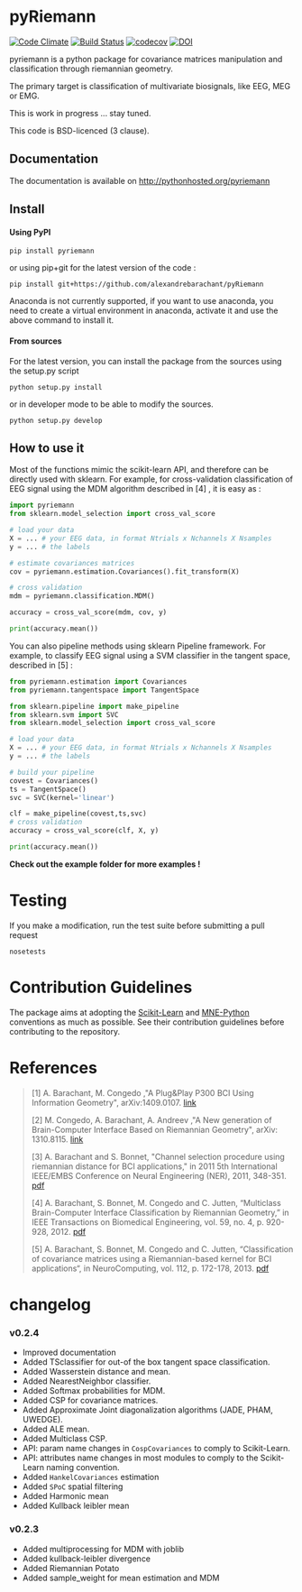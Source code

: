 # pyRiemann

[![Code Climate](https://codeclimate.com/github/alexandrebarachant/pyRiemann/badges/gpa.svg)](https://codeclimate.com/github/alexandrebarachant/pyRiemann)
[![Build Status](https://travis-ci.org/alexandrebarachant/pyRiemann.svg?branch=master)](https://travis-ci.org/alexandrebarachant/pyRiemann)
[![codecov](https://codecov.io/gh/alexandrebarachant/pyRiemann/branch/master/graph/badge.svg)](https://codecov.io/gh/alexandrebarachant/pyRiemann)
[![DOI](https://zenodo.org/badge/doi/10.5281/zenodo.18982.svg)](http://dx.doi.org/10.5281/zenodo.18982)

pyriemann is a python package for covariance matrices manipulation and classification through riemannian geometry.

The primary target is classification of multivariate biosignals, like EEG, MEG or EMG.

This is work in progress ... stay tuned.

This code is BSD-licenced (3 clause).

## Documentation

The documentation is available on http://pythonhosted.org/pyriemann

## Install

#### Using PyPI

```
pip install pyriemann
```
or using pip+git for the latest version of the code :

```
pip install git+https://github.com/alexandrebarachant/pyRiemann
```

Anaconda is not currently supported, if you want to use anaconda, you need to create a virtual environment in anaconda, activate it and use the above command to install it.

#### From sources

For the latest version, you can install the package from the sources using the setup.py script

```
python setup.py install
```

or in developer mode to be able to modify the sources.

```
python setup.py develop
```

## How to use it

Most of the functions mimic the scikit-learn API, and therefore can be directly used with sklearn. For example, for cross-validation classification of EEG signal using the MDM algorithm described in [4] , it is easy as :

```python
import pyriemann
from sklearn.model_selection import cross_val_score

# load your data
X = ... # your EEG data, in format Ntrials x Nchannels X Nsamples
y = ... # the labels

# estimate covariances matrices
cov = pyriemann.estimation.Covariances().fit_transform(X)

# cross validation
mdm = pyriemann.classification.MDM()

accuracy = cross_val_score(mdm, cov, y)

print(accuracy.mean())

```

You can also pipeline methods using sklearn Pipeline framework. For example, to classify EEG signal using a SVM classifier in the tangent space, described in [5] :

```python
from pyriemann.estimation import Covariances
from pyriemann.tangentspace import TangentSpace

from sklearn.pipeline import make_pipeline
from sklearn.svm import SVC
from sklearn.model_selection import cross_val_score

# load your data
X = ... # your EEG data, in format Ntrials x Nchannels X Nsamples
y = ... # the labels

# build your pipeline
covest = Covariances()
ts = TangentSpace()
svc = SVC(kernel='linear')

clf = make_pipeline(covest,ts,svc)
# cross validation
accuracy = cross_val_score(clf, X, y)

print(accuracy.mean())

```

**Check out the example folder for more examples !**

# Testing

If you make a modification, run the test suite before submitting a pull request

```
nosetests
```

# Contribution Guidelines

The package aims at adopting the [Scikit-Learn](http://scikit-learn.org/stable/developers/contributing.html#contributing-code) and [MNE-Python](http://martinos.org/mne/stable/contributing.html#general-code-guidelines) conventions as much as possible. See their contribution guidelines before contributing to the repository.


# References

> [1] A. Barachant, M. Congedo ,"A Plug&Play P300 BCI Using Information Geometry", arXiv:1409.0107. [link](http://arxiv.org/abs/1409.0107)
>
> [2] M. Congedo, A. Barachant, A. Andreev ,"A New generation of Brain-Computer Interface Based on Riemannian Geometry", arXiv: 1310.8115. [link](http://arxiv.org/abs/1310.8115)
>
> [3] A. Barachant and S. Bonnet, "Channel selection procedure using riemannian distance for BCI applications," in 2011 5th International IEEE/EMBS Conference on Neural Engineering (NER), 2011, 348-351. [pdf](http://hal.archives-ouvertes.fr/docs/00/60/27/07/PDF/NER11_0016_FI.pdf)
>
> [4] A. Barachant, S. Bonnet, M. Congedo and C. Jutten, “Multiclass Brain-Computer Interface Classification by Riemannian Geometry,” in IEEE Transactions on Biomedical Engineering, vol. 59, no. 4, p. 920-928, 2012. [pdf](http://hal.archives-ouvertes.fr/docs/00/68/13/28/PDF/Barachant_tbme_final.pdf)
>
> [5] A. Barachant, S. Bonnet, M. Congedo and C. Jutten, “Classification of covariance matrices using a Riemannian-based kernel for BCI applications“, in NeuroComputing, vol. 112, p. 172-178, 2013. [pdf](http://hal.archives-ouvertes.fr/docs/00/82/04/75/PDF/BARACHANT_Neurocomputing_ForHal.pdf)

# changelog

### v0.2.4
- Improved documentation
- Added TSclassifier for out-of the box tangent space classification.
- Added Wasserstein distance and mean.
- Added NearestNeighbor classifier.
- Added Softmax probabilities for MDM.
- Added CSP for covariance matrices.
- Added Approximate Joint diagonalization algorithms (JADE, PHAM, UWEDGE).
- Added ALE mean.
- Added Multiclass CSP.
- API: param name changes in `CospCovariances` to comply to Scikit-Learn.
- API: attributes name changes in most modules to comply to the Scikit-Learn naming convention.
- Added `HankelCovariances` estimation
- Added `SPoC` spatial filtering
- Added Harmonic mean
- Added Kullback leibler mean

### v0.2.3
 - Added multiprocessing for MDM with joblib
 - Added kullback-leibler divergence
 - Added Riemannian Potato
 - Added sample_weight for mean estimation and MDM
